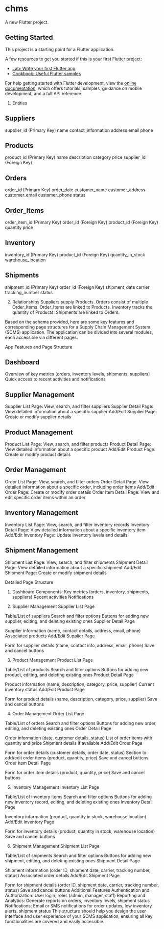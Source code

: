 # chms

A new Flutter project.

## Getting Started

This project is a starting point for a Flutter application.

A few resources to get you started if this is your first Flutter project:

- [Lab: Write your first Flutter app](https://docs.flutter.dev/get-started/codelab)
- [Cookbook: Useful Flutter samples](https://docs.flutter.dev/cookbook)

For help getting started with Flutter development, view the
[online documentation](https://docs.flutter.dev/), which offers tutorials,
samples, guidance on mobile development, and a full API reference.


1. Entities 
## Suppliers 
supplier_id (Primary Key)
name 
contact_information 
address 
email 
phone 

## Products 
product_id (Primary Key) 
name 
description 
category
price 
supplier_id (Foreign Key) 

## Orders 
order_id (Primary Key) 
order_date 
customer_name 
customer_address 
customer_email 
customer_phone 
status 

## Order_Items 
order_item_id (Primary Key) 
order_id (Foreign Key) 
product_id (Foreign Key) 
quantity 
price 

## Inventory 
inventory_id (Primary Key) 
product_id (Foreign Key) 
quantity_in_stock 
warehouse_location 

## Shipments
shipment_id (Primary Key) 
order_id (Foreign Key) 
shipment_date 
carrier 
tracking_number 
status 

2. Relationships 
Suppliers supply Products. 
Orders consist of multiple Order_Items. 
Order_Items are linked to Products. 
Inventory tracks the quantity of Products.
Shipments are linked to Orders.




Based on the schema provided, here are some key features and corresponding page structures for a Supply Chain Management System (SCMS) application. The application can be divided into several modules, each accessible via different pages.

App Features and Page Structure

## Dashboard
Overview of key metrics (orders, inventory levels, shipments, suppliers)
Quick access to recent activities and notifications


## Supplier Management
Supplier List Page: View, search, and filter suppliers
Supplier Detail Page: View detailed information about a specific supplier
Add/Edit Supplier Page: Create or modify supplier details


## Product Management
Product List Page: View, search, and filter products
Product Detail Page: View detailed information about a specific product
Add/Edit Product Page: Create or modify product details

## Order Management
Order List Page: View, search, and filter orders
Order Detail Page: View detailed information about a specific order, including order items
Add/Edit Order Page: Create or modify order details
Order Item Detail Page: View and edit specific order items within an order

## Inventory Management
Inventory List Page: View, search, and filter inventory records
Inventory Detail Page: View detailed information about a specific inventory item
Add/Edit Inventory Page: Update inventory levels and details

## Shipment Management
Shipment List Page: View, search, and filter shipments
Shipment Detail Page: View detailed information about a specific shipment
Add/Edit Shipment Page: Create or modify shipment details


Detailed Page Structure
1. Dashboard
Components:
Key metrics (orders, inventory, shipments, suppliers)
Recent activities
Notifications

2. Supplier Management
Supplier List Page

Table/List of suppliers
Search and filter options
Buttons for adding new supplier, editing, and deleting existing ones
Supplier Detail Page

Supplier information (name, contact details, address, email, phone)
Associated products
Add/Edit Supplier Page

Form for supplier details (name, contact info, address, email, phone)
Save and cancel buttons


3. Product Management
Product List Page

Table/List of products
Search and filter options
Buttons for adding new product, editing, and deleting existing ones
Product Detail Page

Product information (name, description, category, price, supplier)
Current inventory status
Add/Edit Product Page

Form for product details (name, description, category, price, supplier)
Save and cancel buttons


4. Order Management
Order List Page

Table/List of orders
Search and filter options
Buttons for adding new order, editing, and deleting existing ones
Order Detail Page

Order information (date, customer details, status)
List of order items with quantity and price
Shipment details if available
Add/Edit Order Page

Form for order details (customer details, order date, status)
Section to add/edit order items (product, quantity, price)
Save and cancel buttons
Order Item Detail Page

Form for order item details (product, quantity, price)
Save and cancel buttons


5. Inventory Management
Inventory List Page

Table/List of inventory items
Search and filter options
Buttons for adding new inventory record, editing, and deleting existing ones
Inventory Detail Page

Inventory information (product, quantity in stock, warehouse location)
Add/Edit Inventory Page

Form for inventory details (product, quantity in stock, warehouse location)
Save and cancel buttons


6. Shipment Management
Shipment List Page

Table/List of shipments
Search and filter options
Buttons for adding new shipment, editing, and deleting existing ones
Shipment Detail Page

Shipment information (order ID, shipment date, carrier, tracking number, status)
Associated order details
Add/Edit Shipment Page

Form for shipment details (order ID, shipment date, carrier, tracking number, status)
Save and cancel buttons
Additional Features
Authentication and Authorization: User login, roles (admin, manager, staff)
Reporting and Analytics: Generate reports on orders, inventory levels, shipment status
Notifications: Email or SMS notifications for order updates, low inventory alerts, shipment status
This structure should help you design the user interface and user experience of your SCMS application, ensuring all key functionalities are covered and easily accessible.